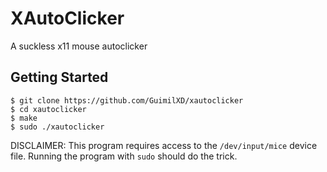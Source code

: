 # XAutoClicker

A suckless x11 mouse autoclicker

## Getting Started 
```console
$ git clone https://github.com/GuimilXD/xautoclicker
$ cd xautoclicker
$ make
$ sudo ./xautoclicker
```

DISCLAIMER: This program requires access to the `/dev/input/mice` device file. Running the program with `sudo` should do the trick.

